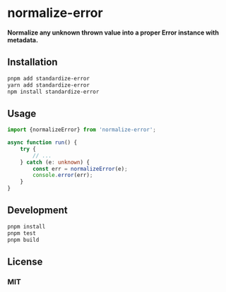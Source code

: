 # normalize-error

**Normalize any unknown thrown value into a proper Error instance with metadata.**

## Installation

```bash
pnpm add standardize-error
yarn add standardize-error
npm install standardize-error
```

## Usage

```typescript
import {normalizeError} from 'normalize-error';

async function run() {
    try {
        // ...
    } catch (e: unknown) {
        const err = normalizeError(e);
        console.error(err);
    }
}
```

## Development

```bash
pnpm install
pnpm test
pnpm build
```

## License

### MIT
